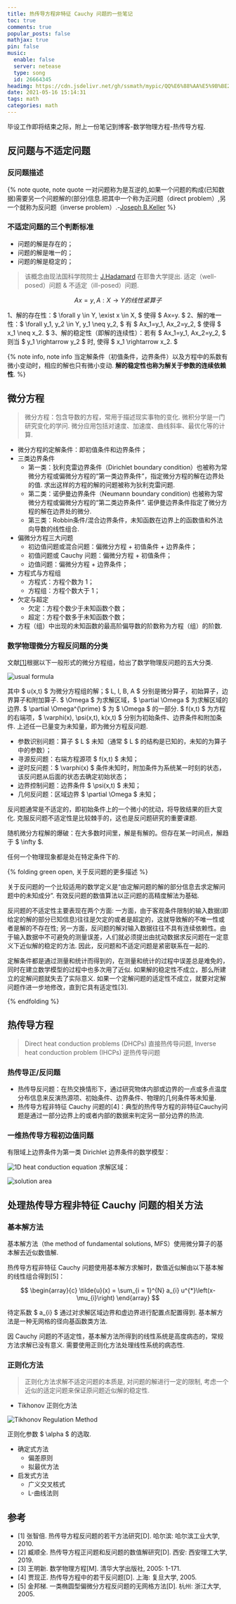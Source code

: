 ```yaml
---
title: 热传导方程非特征 Cauchy 问题的一些笔记
toc: true
comments: true
popular_posts: false
mathjax: true
pin: false
music:
  enable: false
  server: netease
  type: song
  id: 26664345
headimg: https://cdn.jsdelivr.net/gh/ssmath/mypic/QQ%E6%88%AA%E5%9B%BE20210516204143.png
date: 2021-05-16 15:14:31
tags: math
categories: math
---
```


毕设工作即将结束之际，附上一份笔记到博客-数学物理方程-热传导方程.

<!-- more -->

## 反问题与不适定问题

### 反问题描述

{% note quote, note quote 一对问题称为是互逆的,如果一个问题的构成(已知数据)需要另一个问题解的(部分)信息.把其中一个称为正问题（direct problem）,另一个就称为反问题（inverse problem）.-[Joseph B.Keller](https://www.maa.org/programs/maa-awards/writing-awards/inverse-problems) %}

### 不适定问题的三个判断标准

- 问题的解是存在的；
- 问题的解是唯一的；
- 问题的解是稳定的；

> 该概念由现法国科学院院士 [J.Hadamard](https://doi.org/10.1063/1.3061337) 在耶鲁大学提出. 适定（well-posed）问题 & 不适定（ill-posed）问题.

$$ Ax=y, A: X \rightarrow Y 的线性紧算子 $$

1、解的存在性：$ \forall y \in Y, \exist x \in X, $ 使得 $ Ax=y. $
2、解的唯一性：$ \forall y_1, y_2 \in Y, y_1 \neq y_2, $ 有 $ Ax_1=y_1, Ax_2=y_2, $ 使得 $ x_1 \neq x_2. $
3、解的稳定性（即解的连续性）：若有 $ Ax_1=y_1, Ax_2=y_2, $ 则当 $ y_1 \rightarrow y_2 $ 时, 使得 $ x_1 \rightarrow x_2. $

{% note info, note info 当定解条件（初值条件，边界条件）以及方程中的系数有微小变动时，相应的解也只有微小变动. **解的稳定性也称为解关于参数的连续依赖性**. %}

## 微分方程

> 微分方程：包含导数的方程，常用于描述现实事物的变化. 微积分学是一门研究变化的学问. 微分应用包括对速度、加速度、曲线斜率、最优化等的计算.

- 微分方程的定解条件：即初值条件和边界条件；
- 三类边界条件
  - 第一类：狄利克雷边界条件（Dirichlet boundary condition）也被称为常微分方程或偏微分方程的“第一类边界条件”，指定微分方程的解在边界处的值. 求出这样的方程的解的问题被称为狄利克雷问题.
  - 第二类：诺伊曼边界条件（Neumann boundary condition) 也被称为常微分方程或偏微分方程的“第二类边界条件”. 诺伊曼边界条件指定了微分方程的解在边界处的微分.
  - 第三类：Robbin条件/混合边界条件，未知函数在边界上的函数值和外法向导数的线性组合.
- 偏微分方程三大问题
  - 初边值问题或混合问题：偏微分方程 + 初值条件 + 边界条件；
  - 初值问题或 Cauchy 问题：偏微分方程 + 初值条件；
  - 边值问题：偏微分方程 + 边界条件；
- 方程式与方程组
  - 方程式：方程个数为 1；
  - 方程组：方程个数大于 1；
- 欠定与超定
  - 欠定：方程个数少于未知函数个数；
  - 超定：方程个数多于未知函数个数；
- 方程（组）中出现的未知函数的最高阶偏导数的阶数称为方程（组）的阶数.

### 数学物理微分方程反问题的分类

文献[[1]](https://kns.cnki.net/kcms/detail/detail.aspx?dbcode=CMFD&dbname=CMFD2012&filename=1011261245.nh&v=joX1pOpPDKFRDYlQC3pl9eAy%25mmd2FFR6JQF03PRrUGgLtqHWDNOAV1MZLVHJTWP8lvee)根据以下一般形式的微分方程组，给出了数学物理反问题的五大分类.

![usual formula](https://cdn.jsdelivr.net/gh/ssmath/mypic/20210516235852.png)

<!--
$$ \begin{align*}
& 微分方程：Lu(x,t)=f(x,t), x \in \Omega, t \in  (0, \infty) \\
& 初值条件： Iu(x,t)=\varphi(x), x \in \Omega, t=0 \\
& 边界条件： Bu(x,t)=\psi(x,t), x \in \partial \Omega \\
& 附加条件： Au(x,t)=k(x,t), x \in \partial \Omega^{\prime}
\end{align*}$$
-->

其中 $ u(x,t) $ 为微分方程组的解；$ L, I, B, A $ 分别是微分算子，初始算子，边界算子和附加算子. $ \Omega $ 为求解区域，$ \partial \Omega $ 为求解区域的边界. $ \partial \Omega^{\prime} $ 为 $ \Omega $ 的一部分. $ f(x,t) $ 为方程的右端项，$ \varphi(x), \psi(x,t), k(x,t) $ 分别为初始条件、边界条件和附加条件. 上述任一已量变为未知量，即为微分方程反问题.

- 参数识别问题：算子 $ L $ 未知（通常 $ L $ 的结构是已知的，未知的为算子中的参数）；
- 寻源反问题：右端方程源项 $ f(x,t) $ 未知；
- 逆时反问题：$ \varphi(x) $ 条件未知时，附加条件为系统某一时刻的状态，该反问题从后面的状态去确定初始状态；
- 边界控制问题：边界条件 $ \psi(x,t) $ 未知；
- 几何反问题：区域边界 $ \partial \Omega $ 未知；

反问题通常是不适定的，即初始条件上的一个微小的扰动，将导致结果的巨大变化. 克服反问题不适定性是比较棘手的，这也是反问题研究的重要课题.

随机微分方程解的爆破：在大多数时间里，解是有解的。但存在某一时间点，解趋于 $ \infty $.

任何一个物理现象都是处在特定条件下的.

{% folding green open, 关于反问题的更多描述 %}

关于反问题的一个比较适用的数学定义是“由定解问题的解的部分信息去求定解问题中的未知成分”. 有效反问题的数值算法以正问题的高精度解法为基础.

反问题的不适定性主要表现在两个方面: 一方面，由于客观条件限制的输入数据(即给定的解的部分已知信息)往往是欠定的或者是超定的，这就导致解的不唯一性或者是解的不存在性; 另一方面，反问题的解对输入数据往往不具有连续依赖性。由于输入数据中不可避免的测量误差，人们就必须提出由扰动数据求反问题在一定意义下近似解的稳定的方法. 因此，反问题和不适定问题是紧密联系在一起的.

定解条件都是通过测量和统计而得到的，在测量和统计的过程中误差总是难免的，同时在建立数学模型的过程中也多次用了近似. 如果解的稳定性不成立，那么所建立的定解问题就失去了实际意义. 如果一个定解问题的适定性不成立，就要对定解问题作进一步地修改，直到它具有适定性[3].

{% endfolding %}

## 热传导方程

> Direct heat conduction problems (DHCPs) 直接热传导问题, Inverse heat conduction problem (IHCPs) 逆热传导问题

### 热传导正/反问题

- 热传导反问题：在热交换情形下，通过研究物体内部或边界的一点或多点温度分布信息来反演热源项、初始条件、边界条件、物理的几何条件等未知量.
- 热传导方程非特征 Cauchy 问题的[4]：典型的热传导方程的非特征Cauchy问题是通过一部分边界上的或者内部的数据来判定另一部分边界的热流.

### 一维热传导方程初边值问题

有限域上边界条件为第一类 Dirichlet 边界条件的数学模型：

<!--
$$
\left\{
\begin{aligned}
u_t(x,t) & = a^2u_{xx}, \quad (x,t) \in (0,1) \times (0,T)\\
u(x,0) & = g(x), \quad \quad \quad x \in [0,1] \\
u(0,t) & = f_1(t), \quad \quad \quad t \in [0,T] \\
u(1,t) & = f_2(t), \quad \quad \quad t \in [0,T]
\end{aligned}
\right.
$$
-->

![1D heat conduction equation](https://cdn.jsdelivr.net/gh/ssmath/mypic/20210517000025.png)
求解区域：

![solution area](https://cdn.jsdelivr.net/gh/ssmath/mypic/20210516203140.png)

## 处理热传导方程非特征 Cauchy 问题的相关方法

### 基本解方法

基本解方法（the method of fundamental solutions, MFS）使用微分算子的基本解去近似数值解.

热传导方程非特征 Cauchy 问题使用基本解方求解时，数值近似解由以下基本解的线性组合得到[5]：

$$
\begin{array}{c}
\tilde{u}(x) = \sum_{i = 1}^{N} a_{i} u^{*}\left(x-\mu_{i}\right)
\end{array}
$$

待定系数 $ a_{i} $ 通过对求解区域边界和虚边界进行配置点配置得到. 基本解方法是一种无网格的径向基函数类方法.

因 Cauchy 问题的不适定性，基本解方法所得到的线性系统是高度病态的，常规方法求解已没有意义. 需要使用正则化方法处理线性系统的病态性.

### 正则化方法

> 正则化方法求解不适定问题的本质是, 对问题的解进行一定的限制, 考虑一个近似的适定问题来保证原问题近似解的稳定性.

- Tikhonov 正则化方法

![Tikhonov Regulation Method](https://cdn.jsdelivr.net/gh/ssmath/mypic/20210517000100.png)

正则化参数 $ \alpha  $ 的选取.

- 确定式方法
  - 偏差原则
  - 拟最优方法
- 启发式方法
  - 广义交叉核式
  - L-曲线法则

## 参考

- [1] 张智倍. 热传导方程反问题的若干方法研究[D]. 哈尔滨: 哈尔滨工业大学, 2010.
- [2] 臧顺全. 热传导方程正问题和反问题的数值解研究[D]. 西安: 西安理工大学, 2019.
- [3] 王明新. 数学物理方程[M]. 清华大学出版社, 2005: 1-171.
- [4] 贾现正. 热传导方程中的若干反问题[D]. 上海: 复旦大学, 2005.
- [5] 金邦梯. 一类椭圆型偏微分方程反问题的无网格方法[D]. 杭州: 浙江大学, 2005.



